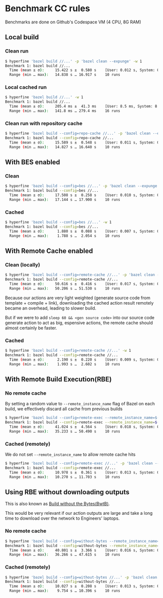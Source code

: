 # Benchmark CC rules

Benchmarks are done on Github's Codespace VM (4 CPU, 8G RAM)

## Local build

### Clean run

```bash
$ hyperfine 'bazel build //...' -p 'bazel clean --expunge' -w 1
Benchmark 1: bazel build //...
  Time (mean ± σ):     15.422 s ±  0.580 s    [User: 0.012 s, System: 0.010 s]
  Range (min … max):   14.838 s … 16.917 s    10 runs
```

### Local cached run

```bash
$ hyperfine 'bazel build //...' -w 1
Benchmark 1: bazel build //...
  Time (mean ± σ):     205.4 ms ±  41.3 ms    [User: 8.5 ms, System: 8.1 ms]
  Range (min … max):   141.8 ms … 279.4 ms    16 runs
```

### Clean run with repository cache

```bash
$ hyperfine 'bazel build --config=repo-cache //...' -p 'bazel clean --expunge' -w 1
Benchmark 1: bazel build --config=repo-cache //...
  Time (mean ± σ):     15.589 s ±  0.548 s    [User: 0.011 s, System: 0.012 s]
  Range (min … max):   14.827 s … 16.640 s    10 runs
```

## With BES enabled

### Clean

```bash
$ hyperfine 'bazel build --config=bes //...' -p 'bazel clean --expunge' -w 1
Benchmark 1: bazel build --config=bes //...
  Time (mean ± σ):     17.508 s ±  0.258 s    [User: 0.010 s, System: 0.014 s]
  Range (min … max):   17.144 s … 17.900 s    10 runs
```

### Cached

```bash
$ hyperfine 'bazel build --config=bes //...' -w 1
Benchmark 1: bazel build --config=bes //...
  Time (mean ± σ):      1.880 s ±  0.088 s    [User: 0.007 s, System: 0.010 s]
  Range (min … max):    1.788 s …  2.054 s    10 runs
```

## With Remote Cache enabled

### Clean (locally)

```bash
$ hyperfine 'bazel build --config=remote-cache //...' -p 'bazel clean --expunge' -w 1
Benchmark 1: bazel build --config=remote-cache //...
  Time (mean ± σ):     50.616 s ±  0.416 s    [User: 0.017 s, System: 0.015 s]
  Range (min … max):   50.206 s … 51.530 s    10 runs
```

Because our actions are very light weighted (generate source code from template + compile + link),
downloading the cached action result remotely became an overhead, leading to slower build.

But if we were to add `sleep 60 && <gen source code>` into our source code generate action to act as
big, espensive actions, the remote cache should almost certainly be faster.

### Cached

```bash
$ hyperfine 'bazel build --config=remote-cache //...' -w 1
Benchmark 1: bazel build --config=remote-cache //...
  Time (mean ± σ):      2.190 s ±  0.220 s    [User: 0.009 s, System: 0.008 s]
  Range (min … max):    1.993 s …  2.602 s    10 runs
```

## With Remote Build Execution(RBE)

### No remote cache

By setting a random value to `--remote_instance_name` flag of Bazel on each build, we effectively discard all cache from previous builds

```bash
$ hyperfine 'bazel build --config=remote-exec --remote_instance_name=$(openssl rand -hex 12) //...' -p 'bazel clean --expunge' -w 1
Benchmark 1: bazel build --config=remote-exec --remote_instance_name=$(openssl rand -hex 12) //...
  Time (mean ± σ):     41.024 s ±  4.564 s    [User: 0.018 s, System: 0.014 s]
  Range (min … max):   35.233 s … 50.490 s    10 runs
```

### Cached (remotely)

We do not set `--remote_instance_name` to allow remote cache hits

```bash
$ hyperfine 'bazel build --config=remote-exec //...' -p 'bazel clean --expunge' -w 1
Benchmark 1: bazel build --config=remote-exec //...
  Time (mean ± σ):     10.978 s ±  0.361 s    [User: 0.013 s, System: 0.010 s]
  Range (min … max):   10.270 s … 11.703 s    10 runs
```

## Using RBE without downloading outputs

This is also known as [Build without the Bytes(BwtB)](https://blog.bazel.build/2019/05/07/builds-without-bytes.html).

This would be very relevant if our action outputs are large and take a long time to download over the network to Engineers' laptops.

### No remote cache

```bash
$ hyperfine 'bazel build --config=without-bytes --remote_instance_name=$(openssl rand -hex 12) //...' -p 'bazel clean --expunge' -w 1
Benchmark 1: bazel build --config=without-bytes --remote_instance_name=$(openssl rand -hex 12) //...
  Time (mean ± σ):     40.801 s ±  3.366 s    [User: 0.016 s, System: 0.017 s]
  Range (min … max):   36.266 s … 47.615 s    10 runs
```

### Cached (remotely)

```bash
$ hyperfine 'bazel build --config=without-bytes //...' -p 'bazel clean --expunge' -w 1
Benchmark 1: bazel build --config=without-bytes //...
  Time (mean ± σ):     10.027 s ±  0.208 s    [User: 0.013 s, System: 0.009 s]
  Range (min … max):    9.754 s … 10.396 s    10 runs
```
